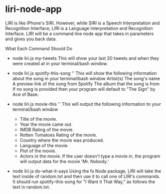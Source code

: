 # liri-node-app

 LIRI is like iPhone's SIRI. However, while SIRI is a Speech Interpretation and Recognition Interface, LIRI is a Language Interpretation and Recognition Interface. LIRI will be a command line node app that takes in parameters and gives you back data.

 What Each Command Should Do

* node liri.js my-tweets
    This will show your last 20 tweets and when they were created at in your terminal/bash window.

* node liri.js spotify-this-song '<song name here>'
    This will show the following information about the song in your terminal/bash window
    Artist(s)
    The song's name
    A preview link of the song from Spotify
    The album that the song is from
    If no song is provided then your program will default to "The Sign" by Ace of Base.

* node liri.js movie-this '<movie name here>'
    This will output the following information to your terminal/bash window
    * Title of the movie.
    * Year the movie came out.
    * IMDB Rating of the movie.
    * Rotten Tomatoes Rating of the movie.
    * Country where the movie was produced.
    * Language of the movie.
    * Plot of the movie.
    * Actors in the movie.
    If the user doesn't type a movie in, the program will output data for the movie 'Mr. Nobody.'

* node liri.js do-what-it-says
    Using the fs Node package, LIRI will take the text inside of random.txt and then use it to call one of LIRI's commands.
    It should run spotify-this-song for "I Want it That Way," as follows the text in random.txt.
